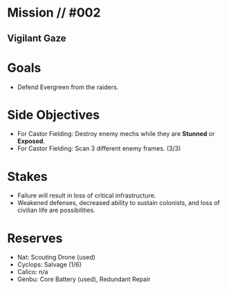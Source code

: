 # Mission // #002
## Vigilant Gaze
# Goals
- Defend Evergreen from the raiders.

# Side Objectives
- For Castor Fielding: Destroy enemy mechs while they are **Stunned** or **Exposed**.
- For Castor Fielding: Scan 3 different enemy frames. (3/3)

# Stakes
- Failure will result in loss of critical infrastructure.
- Weakened defenses, decreased ability to sustain colonists, and loss of civilian life are possibilities.

# Reserves
- Nat: Scouting Drone (used)
- Cyclops: Salvage (1/6)
- Calico: n/a
- Genbu: Core Battery (used), Redundant Repair